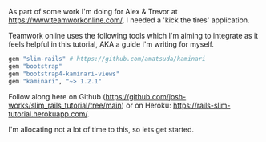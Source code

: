 As part of some work I'm doing for Alex & Trevor at https://www.teamworkonline.com/, I needed a 'kick the tires' application.

Teamwork online uses the following tools which I'm aiming to integrate as it feels helpful in this tutorial, AKA a guide I'm writing for myself.


```ruby
gem "slim-rails" # https://github.com/amatsuda/kaminari
gem "bootstrap"
gem "bootstrap4-kaminari-views"
gem "kaminari", "~> 1.2.1"

```

Follow along here on Github (https://github.com/josh-works/slim_rails_tutorial/tree/main) or on Heroku: https://rails-slim-tutorial.herokuapp.com/.

I'm allocating not a lot of time to this, so lets get started.

